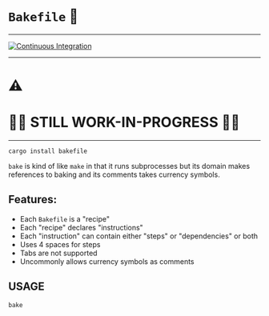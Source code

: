 # `Bakefile` 🍞

---

[![Continuous Integration](https://github.com/bakefile/bakefile/actions/workflows/main.yml/badge.svg)](https://github.com/bakefile/bakefile/actions/workflows/main.yml)

---

# ⚠️
<!-- # ⚠️ ACHTUNG! ⚠️ -->
<!-- # ⚠️ ATENCIÓN! ⚠️ -->
<!-- # ⚠️ ATENÇÃO! ⚠️ -->
<!-- # ⚠️ ATTENTION! ⚠️ -->
<!-- # ⚠️ ATTENZIONE! ⚠️ -->
<!-- # ⚠️ WARNING! ⚠️ -->

# 🚧👷 STILL WORK-IN-PROGRESS 👷🚧

---

```shell
cargo install bakefile
```

`bake` is kind of like `make` in that it runs subprocesses but its
domain makes references to baking and its comments takes currency
symbols.

## Features:

- Each `Bakefile` is a "recipe"
- Each "recipe" declares "instructions"
- Each "instruction" can contain either "steps" or "dependencies" or both
- Uses 4 spaces for steps
- Tabs are not supported
- Uncommonly allows currency symbols as comments

## USAGE

```shell
bake
```
